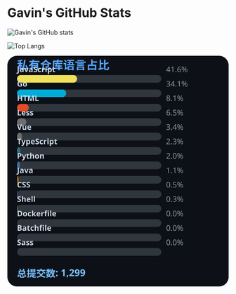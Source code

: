 # Gavin's GitHub Stats

![Gavin's GitHub stats](https://github-readme-stats.vercel.app/api?username=gavinhaydy&show_icons=true&theme=tokyonight)

![Top Langs](https://github-readme-stats.vercel.app/api/top-langs/?username=gavinhaydy&layout=compact)





























































<!-- PRIVATE_STATS_START -->
![私有仓库统计](./.github/private-stats.svg)
<!-- PRIVATE_STATS_END -->




























































